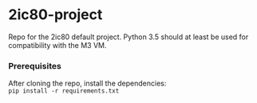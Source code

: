 # 2ic80-project
Repo for the 2ic80 default project. Python 3.5 should at least be used for compatibility with the M3 VM.

### Prerequisites
After cloning the repo, install the dependencies:\
``pip install -r requirements.txt``

